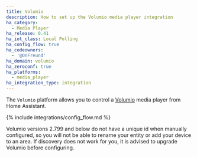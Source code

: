 ```yaml
---
title: Volumio
description: How to set up the Volumio media player integration
ha_category:
  - Media Player
ha_release: 0.41
ha_iot_class: Local Polling
ha_config_flow: true
ha_codeowners:
  - '@OnFreund'
ha_domain: volumio
ha_zeroconf: true
ha_platforms:
  - media_player
ha_integration_type: integration
---
```


The `Volumio` platform allows you to control a [Volumio](https://volumio.org/) media player from Home Assistant.

{% include integrations/config_flow.md %}

<div class='note'>
Volumio versions 2.799 and below do not have a unique id when manually configured, so you will not be able to rename your entity or add your device to an area. If discovery does not work for you, it is advised to upgrade Volumio before configuring.
</div>
